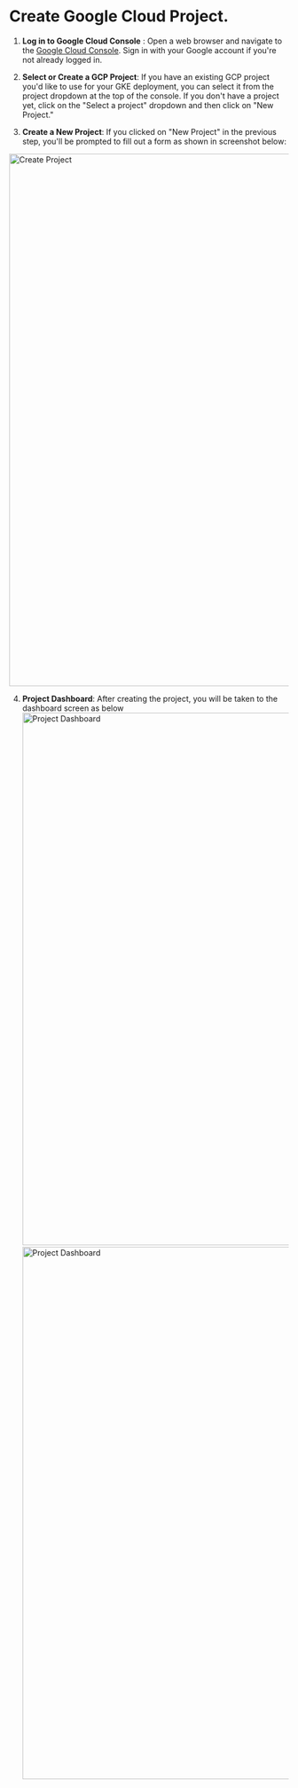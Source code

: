 # Create Google Cloud Project.

1. **Log in to Google Cloud Console** :
   Open a web browser and navigate to the [Google Cloud Console](https://console.cloud.google.com/). Sign in with your Google account if you're not already logged in.

2. **Select or Create a GCP Project**:
   If you have an existing GCP project you'd like to use for your GKE deployment, you can select it from the project dropdown at the top of the console. If you don't have a project yet, click on the "Select a project" dropdown and then click on "New Project."

3. **Create a New Project**:
   If you clicked on "New Project" in the previous step, you'll be prompted to fill out a form as shown in screenshot below:

<img  src="/public/gke/create-project.png" alt="Create Project" style="width: 100vw">

4. **Project Dashboard**:
   After creating the project, you will be taken to the dashboard screen as below
   <img  src="/public/gke/project-dashboard.1.png" alt="Project Dashboard" style="width: 100vw">
   <img  src="/public/gke/project-dashboard.2.png" alt="Project Dashboard" style="width: 100vw">
